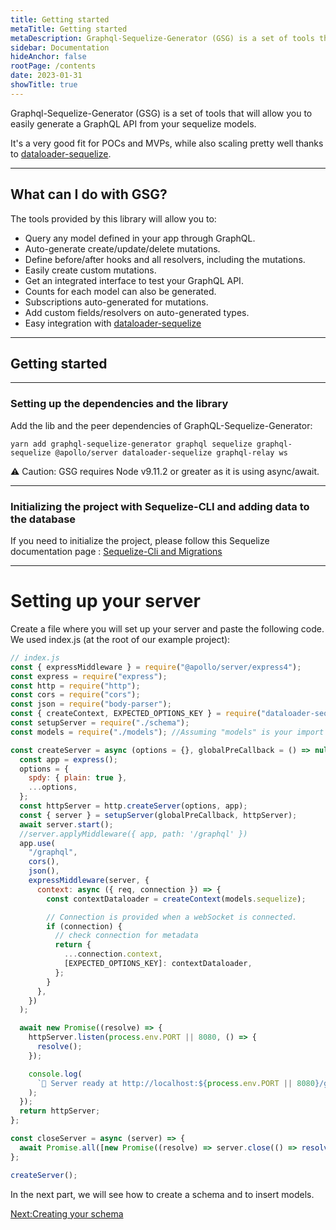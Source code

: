 ```yaml
---
title: Getting started
metaTitle: Getting started
metaDescription: Graphql-Sequelize-Generator (GSG) is a set of tools that will allow you to easily generate a graphql API from your sequelize models.
sidebar: Documentation
hideAnchor: false
rootPage: /contents
date: 2023-01-31
showTitle: true
---
```


Graphql-Sequelize-Generator (GSG) is a set of tools that will allow you to
easily generate a GraphQL API from your sequelize models.

It's a very good fit for POCs and MVPs, while also scaling pretty well thanks to [dataloader-sequelize](https://github.com/mickhansen/dataloader-sequelize).

---

## What can I do with GSG?

The tools provided by this library will allow you to:

- Query any model defined in your app through GraphQL.
- Auto-generate create/update/delete mutations.
- Define before/after hooks and all resolvers, including the mutations.
- Easily create custom mutations.
- Get an integrated interface to test your GraphQL API.
- Counts for each model can also be generated.
- Subscriptions auto-generated for mutations.
- Add custom fields/resolvers on auto-generated types.
- Easy integration with [dataloader-sequelize](https://github.com/mickhansen/dataloader-sequelize)

---

## Getting started

---

### Setting up the dependencies and the library

Add the lib and the peer dependencies of GraphQL-Sequelize-Generator:

```
yarn add graphql-sequelize-generator graphql sequelize graphql-sequelize @apollo/server dataloader-sequelize graphql-relay ws
```

⚠️ Caution: GSG requires Node v9.11.2 or greater as it is using async/await.

---

### Initializing the project with Sequelize-CLI and adding data to the database

If you need to initialize the project, please follow this Sequelize documentation page : [Sequelize-Cli and Migrations](https://sequelize.org/docs/v6/other-topics/migrations/)

---

# Setting up your server

Create a file where you will set up your server and paste the following code. We used index.js (at the root of our example project):

```javascript
// index.js
const { expressMiddleware } = require("@apollo/server/express4");
const express = require("express");
const http = require("http");
const cors = require("cors");
const json = require("body-parser");
const { createContext, EXPECTED_OPTIONS_KEY } = require("dataloader-sequelize");
const setupServer = require("./schema");
const models = require("./models"); //Assuming "models" is your import of the Sequelize models folder, initialized by Sequelize-Cli

const createServer = async (options = {}, globalPreCallback = () => null) => {
  const app = express();
  options = {
    spdy: { plain: true },
    ...options,
  };
  const httpServer = http.createServer(options, app);
  const { server } = setupServer(globalPreCallback, httpServer);
  await server.start();
  //server.applyMiddleware({ app, path: '/graphql' })
  app.use(
    "/graphql",
    cors(),
    json(),
    expressMiddleware(server, {
      context: async ({ req, connection }) => {
        const contextDataloader = createContext(models.sequelize);

        // Connection is provided when a webSocket is connected.
        if (connection) {
          // check connection for metadata
          return {
            ...connection.context,
            [EXPECTED_OPTIONS_KEY]: contextDataloader,
          };
        }
      },
    })
  );

  await new Promise((resolve) => {
    httpServer.listen(process.env.PORT || 8080, () => {
      resolve();
    });

    console.log(
      `🚀 Server ready at http://localhost:${process.env.PORT || 8080}/graphql`
    );
  });
  return httpServer;
};

const closeServer = async (server) => {
  await Promise.all([new Promise((resolve) => server.close(() => resolve()))]);
};

createServer();
```

In the next part, we will see how to create a schema and to insert models.

[Next:Creating your schema](2creatingYourSchema.md)
